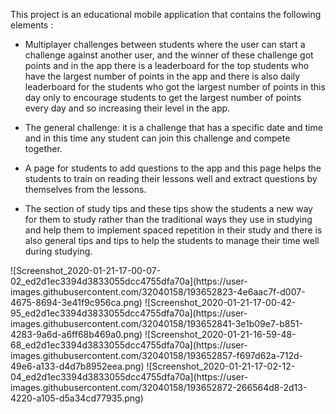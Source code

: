 This project is an educational mobile application that contains the following elements : 

* Multiplayer challenges between students where the user can start a challenge against another user, and the winner of these challenge got points and in the app there is a leaderboard for the top students who have the largest number of points in the app and there is also daily leaderboard for the students who got the largest number of points in this day only to encourage students to get the largest number of points every day and so increasing their level in the app.

* The general challenge: it is a challenge that has a specific date and time and in this time any student can join this challenge and compete together.

* A page for students to add questions to the app and this page helps the students to train on reading their lessons well and extract questions by themselves from the lessons.

* The section of study tips and these tips show the students a new way for them to study rather than the traditional ways they use in studying and help them to implement spaced repetition in their study and there is also general tips and tips to help the students to manage their time well during studying. 

<tr>
 <td>
![Screenshot_2020-01-21-17-00-07-02_ed2d1ec3394d3833055dcc4755dfa70a](https://user-images.githubusercontent.com/32040158/193652823-4e6aac7f-d007-4675-8694-3e41f9c956ca.png)
  </td>
  </td>
![Screenshot_2020-01-21-17-00-42-95_ed2d1ec3394d3833055dcc4755dfa70a](https://user-images.githubusercontent.com/32040158/193652841-3e1b09e7-b851-4283-9a6d-a6ff68b469a0.png)
 </td>
 </tr>
 <td>
![Screenshot_2020-01-21-16-59-48-68_ed2d1ec3394d3833055dcc4755dfa70a](https://user-images.githubusercontent.com/32040158/193652857-f697d62a-712d-49e6-a133-d4d7b8952eea.png)
  </td>
  <td>
![Screenshot_2020-01-21-17-02-12-04_ed2d1ec3394d3833055dcc4755dfa70a](https://user-images.githubusercontent.com/32040158/193652872-266564d8-2d13-4220-a105-d5a34cd77935.png)
  </td>
  </tr>
